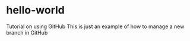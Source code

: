 # hello-world
Tutorial on using GitHub
This is just an example of how to manage a new branch in GitHub

